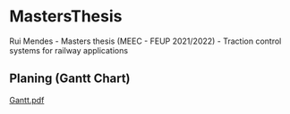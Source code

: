 
# MastersThesis
Rui Mendes - Masters thesis (MEEC - FEUP 2021/2022)  - Traction control systems for railway applications

## Planing (Gantt Chart)

[Gantt.pdf](https://github.com/15git-ruimendes/MastersThesis/blob/main/Gantt.pdf)

